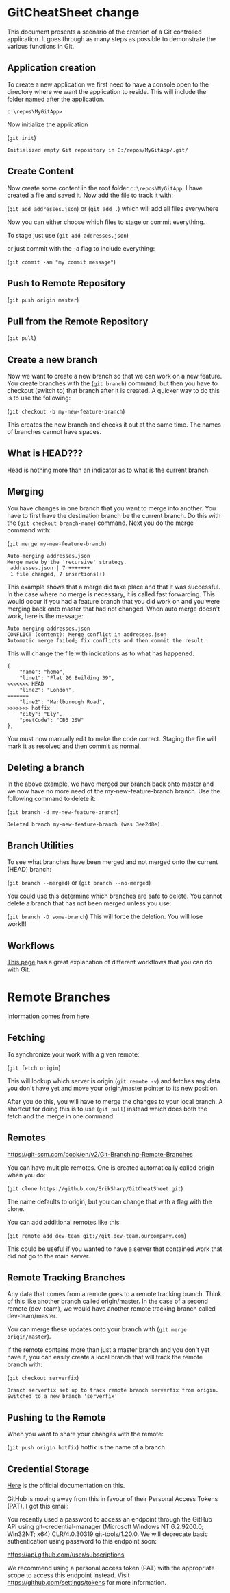 # GitCheatSheet change

This document presents a scenario of the creation of a Git controlled application. It goes through as many steps as possible to demonstrate the various functions in Git.

## Application creation

To create a new application we first need to have a console open to the directory where we want the application to reside. This will include the folder named after the application.

`c:\repos\MyGitApp>`

Now initialize the application

(`git init`)

    Initialized empty Git repository in C:/repos/MyGitApp/.git/

## Create Content

Now create some content in the root folder `c:\repos\MyGitApp`.
I have created a file and saved it. Now add the file to track it with:

(`git add addresses.json`) or (`git add .`) which will add all files everywhere

Now you can either choose which files to stage or commit everything.

To stage just use (`git add addresses.json`)

or just commit with the -a flag to include everything:

(`git commit -am "my commit message"`)

## Push to Remote Repository

(`git push origin master`)

## Pull from the Remote Repository

(`git pull`)

## Create a new branch

Now we want to create a new branch so that we can work on a new feature. You create branches with the (`git branch`) command, but then you have to checkout (switch to) that branch after it is created. A quicker way to do this is to use the following:

(`git checkout -b my-new-feature-branch`)

This creates the new branch and checks it out at the same time. The names of branches cannot have spaces.

## What is HEAD???

Head is nothing more than an indicator as to what is the current branch.

## Merging

You have changes in one branch that you want to merge into another. You have to first have the destination branch be the current branch. Do this with the (`git checkout branch-name`) command. Next you do the merge command with:

(`git merge my-new-feature-branch`)

    Auto-merging addresses.json
    Merge made by the 'recursive' strategy.
     addresses.json | 7 +++++++
     1 file changed, 7 insertions(+)

This example shows that a merge did take place and that it was successful. In the case where no merge is necessary, it is called fast forwarding. This would occur if you had a feature branch that you did work on and you were merging back onto master that had not changed. When auto merge doesn't work, here is the message:

    Auto-merging addresses.json
    CONFLICT (content): Merge conflict in addresses.json
    Automatic merge failed; fix conflicts and then commit the result.

This will change the file with indications as to what has happened.

    {
        "name": "home",
        "line1": "Flat 26 Building 39",
    <<<<<<< HEAD
        "line2": "London",
    =======
        "line2": "Marlborough Road",
    >>>>>>> hotfix
        "city": "Ely",
        "postCode": "CB6 2SW"
    },

You must now manually edit to make the code correct. Staging the file will mark it as resolved and then commit as normal.

## Deleting a branch

In the above example, we have merged our branch back onto master and we now have no more need of the my-new-feature-branch branch. Use the following command to delete it:

(`git branch -d my-new-feature-branch`)

    Deleted branch my-new-feature-branch (was 3ee2d8e).

## Branch Utilities

To see what branches have been merged and not merged onto the current (HEAD) branch:

(`git branch --merged`) or (`git branch --no-merged`)

You could use this determine which branches are safe to delete. You cannot delete a branch that has not been merged unless you use:

(`git branch -D some-branch`) This will force the deletion. You will lose work!!!

## Workflows

[This page](https://git-scm.com/book/en/v2/Git-Branching-Branching-Workflows) has a great explanation of different workflows that you can do with Git.

# Remote Branches

[Information comes from here](https://git-scm.com/book/en/v2/Git-Branching-Remote-Branches)

## Fetching

To synchronize your work with a given remote:

(`git fetch origin`)

This will lookup which server is origin (`git remote -v`) and fetches any data you don't have yet and move your origin/master pointer to its new position.

After you do this, you will have to merge the changes to your local branch. A shortcut for doing this is to use (`git pull`) instead which does both the fetch and the merge in one command.

## Remotes

https://git-scm.com/book/en/v2/Git-Branching-Remote-Branches

You can have multiple remotes. One is created automatically called origin when you do:

(`git clone https://github.com/ErikSharp/GitCheatSheet.git`)

The name defaults to origin, but you can change that with a flag with the clone.

You can add additional remotes like this:

(`git remote add dev-team git://git.dev-team.ourcompany.com`)

This could be useful if you wanted to have a server that contained work that did not go to the main server.

## Remote Tracking Branches

Any data that comes from a remote goes to a remote tracking branch. Think of this like another branch called origin/master. In the case of a second remote (dev-team), we would have another remote tracking branch called dev-team/master.

You can merge these updates onto your branch with (`git merge origin/master`).

If the remote contains more than just a master branch and you don't yet have it, you can easily create a local branch that will track the remote branch with:

(`git checkout serverfix`)

    Branch serverfix set up to track remote branch serverfix from origin.
    Switched to a new branch 'serverfix'

## Pushing to the Remote

When you want to share your changes with the remote:

(`git push origin hotfix`) hotfix is the name of a branch

## Credential Storage

[Here](https://git-scm.com/book/en/v2/Git-Tools-Credential-Storage#_credential_caching) is the official documentation on this.

GitHub is moving away from this in favour of their Personal Access Tokens (PAT). I got this email:

You recently used a password to access an endpoint through the GitHub API using git-credential-manager (Microsoft Windows NT 6.2.9200.0; Win32NT; x64) CLR/4.0.30319 git-tools/1.20.0. We will deprecate basic authentication using password to this endpoint soon:

https://api.github.com/user/subscriptions

We recommend using a personal access token (PAT) with the appropriate scope to access this endpoint instead. Visit https://github.com/settings/tokens for more information.
